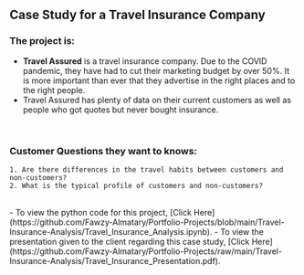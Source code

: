 ## Case Study for a Travel Insurance Company

### The project is:
- __Travel Assured__ is a travel insurance company. Due to the COVID pandemic, they have had to cut their marketing budget by over 50%. It is more important than ever that they advertise in the right places and to the right people.<br>
- Travel Assured has plenty of data on their current customers as well as people who got quotes but never bought insurance.
<br>

### Customer Questions they want to knows:
    1. Are there differences in the travel habits between customers and non-customers?
    2. What is the typical profile of customers and non-customers?

<br>
- To view the python code for this project, [Click Here](https://github.com/Fawzy-Almatary/Portfolio-Projects/blob/main/Travel-Insurance-Analysis/Travel_Insurance_Analysis.ipynb).
- To view the presentation given to the client regarding this case study, [Click Here](https://github.com/Fawzy-Almatary/Portfolio-Projects/raw/main/Travel-Insurance-Analysis/Travel_Insurance_Presentation.pdf).
